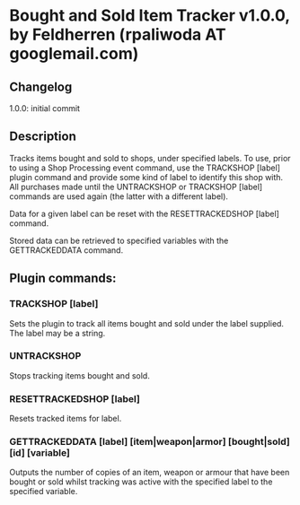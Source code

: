 # Bought and Sold Item Tracker v1.0.0, by Feldherren (rpaliwoda AT googlemail.com)
 
## Changelog
1.0.0: initial commit

## Description
 
Tracks items bought and sold to shops, under specified labels.
To use, prior to using a Shop Processing event command, use the
TRACKSHOP [label] plugin command and provide some kind of label
to identify this shop with. All purchases made until the 
UNTRACKSHOP or TRACKSHOP [label] commands are used again (the
latter with a different label).

Data for a given label can be reset with the 
RESETTRACKEDSHOP [label] command.

Stored data can be retrieved to specified variables with the
GETTRACKEDDATA command.

## Plugin commands:
### TRACKSHOP [label]
Sets the plugin to track all items bought and sold under the label supplied.
The label may be a string.
### UNTRACKSHOP
Stops tracking items bought and sold.
### RESETTRACKEDSHOP [label]
Resets tracked items for label.
### GETTRACKEDDATA [label] [item|weapon|armor] [bought|sold] [id] [variable]
Outputs the number of copies of an item, weapon or armour that have been 
bought or sold whilst tracking was active with the specified label to the
specified variable.